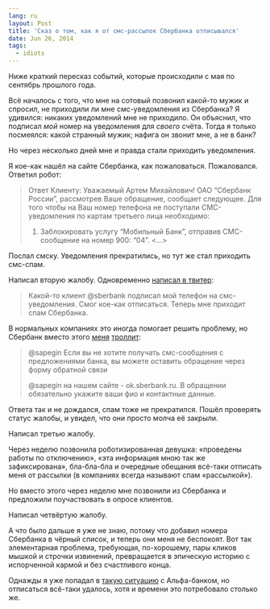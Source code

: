 ```yaml
---
lang: ru
layout: Post
title: 'Сказ о том, как я от смс-рассылок Сбербанка отписывался'
date: Jun 26, 2014
tags:
  - idiots
---
```


Ниже краткий пересказ событий, которые происходили с мая по сентябрь прошлого года.

Всё началось с того, что мне на сотовый позвонил какой-то мужик и спросил, не приходили ли мне смс-уведомления из Сбербанка? Я удивился: никаких уведомлений мне не приходило. Он объяснил, что подписал _мой_ номер на уведомления для _своего_ счёта. Тогда я только посмеялся: какой странный мужик; нафига он звонит мне, а не в банк?

Но через несколько дней мне и правда стали приходить уведомления.

<!--more-->

Я кое-как нашёл на сайте Сбербанка, как пожаловаться. Пожаловался. Ответил робот:

> Ответ Клиенту: Уважаемый Артем Михайлович! ОАО “Сбербанк России”, рассмотрев Ваше обращение, сообщает следующее. Для того чтобы на Ваш номер телефона не поступали СМС-уведомления по картам третьего лица необходимо:
>
> 1. Заблокировать услугу “Мобильный Банк”, отправив СМС-сообщение на номер 900: “04”. <...>

Послал смску. Уведомления прекратились, но тут же стал приходить смс-спам.

Написал вторую жалобу. Одновременно [написал в твитер](https://twitter.com/sapegin/statuses/357035675083747328):

> Какой-то клиент @sberbank подписал мой телефон на смс-уведомления. Смог кое-как отписаться. Теперь мне приходит спам Сбербанка.

В нормальных компаниях это иногда помогает решить проблему, но Сбербанк вместо этого [меня](https://twitter.com/sberbank/status/357040144324366337) [троллит](https://twitter.com/sberbank/status/357040161223225345):

> @sapegin Если вы не хотите получать смс-сообщения с предложениями банка, вы можете оставить обращение через форму обратной связи
>
> @sapegin на нашем сайте - ok.sberbank.ru. В обращении обязательно укажите ваши фио и контактные данные.

Ответа так и не дождался, спам тоже не прекратился. Пошёл проверять статус жалобы, и увидел, что они просто молча её закрыли.

Написал третью жалобу.

Через неделю позвонила роботизированная девушка: «проведены работы по отключению», «эта информация мною так же зафиксирована», бла-бла-бла и очередные обещания всё-таки отписать меня от рассылки (в компаниях всегда называют спам «рассылкой»).

Но вместо этого через неделю мне позвонили из Сбербанка и предложили поучаствовать в опросе клиентов.

Написал четвёртую жалобу.

А что было дальше я уже не знаю, потому что добавил номера Сбербанка в чёрный список, и теперь они меня не беспокоят. Вот так элементарная проблема, требующая, по-хорошему, пары кликов мышкой и строчки извинений, превращается в эпическую историю с испорченной кармой и без счастливого конца.

Однажды я уже попадал в [такую ситуацию](/blog/2544) с Альфа-банком, но отписаться всё-таки удалось, хотя и времени это потребовало столько же.
